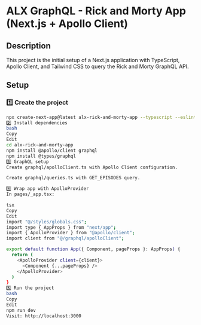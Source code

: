 # ALX GraphQL - Rick and Morty App (Next.js + Apollo Client)

## Description
This project is the initial setup of a Next.js application with TypeScript, Apollo Client, and Tailwind CSS to query the Rick and Morty GraphQL API.

## Setup

### 1️⃣ Create the project
```bash
npx create-next-app@latest alx-rick-and-morty-app --typescript --eslint --tailwind
2️⃣ Install dependencies
bash
Copy
Edit
cd alx-rick-and-morty-app
npm install @apollo/client graphql
npm install @types/graphql
3️⃣ GraphQL setup
Create graphql/apolloClient.ts with Apollo Client configuration.

Create graphql/queries.ts with GET_EPISODES query.

4️⃣ Wrap app with ApolloProvider
In pages/_app.tsx:

tsx
Copy
Edit
import "@/styles/globals.css";
import type { AppProps } from "next/app";
import { ApolloProvider } from "@apollo/client";
import client from "@/graphql/apolloClient";

export default function App({ Component, pageProps }: AppProps) {
  return (
    <ApolloProvider client={client}>
      <Component {...pageProps} />
    </ApolloProvider>
  )
}
5️⃣ Run the project
bash
Copy
Edit
npm run dev
Visit: http://localhost:3000
